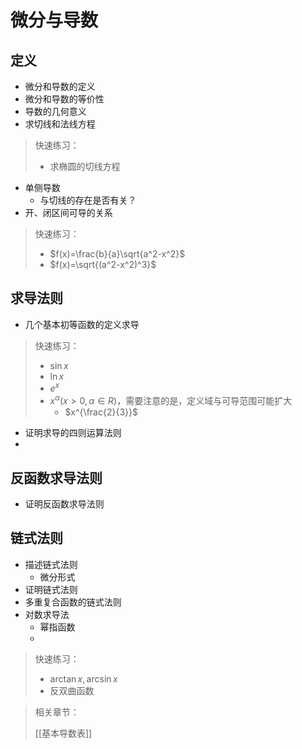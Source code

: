 # 微分与导数

## 定义

* 微分和导数的定义
* 微分和导数的等价性
* 导数的几何意义
* 求切线和法线方程

> 快速练习：
>
> * 求椭圆的切线方程

* 单侧导数
  * 与切线的存在是否有关？
* 开、闭区间可导的关系

> 快速练习：
>
> * $f(x)=\frac{b}{a}\sqrt{a^2-x^2}$
> * $f(x)=\sqrt{(a^2-x^2)^3}$

## 求导法则

* 几个基本初等函数的定义求导

> 快速练习：
>
> * $\sin x$
> * $\ln x$
> * $e^x$
> * $x^\alpha(x>0,\alpha\in R)$，需要注意的是，定义域与可导范围可能扩大
>   * $x^{\frac{2}{3}}$

* 证明求导的四则运算法则
* 

## 反函数求导法则

* 证明反函数求导法则

## 链式法则

* 描述链式法则
  * 微分形式
* 证明链式法则
* 多重复合函数的链式法则
* 对数求导法
  * 幂指函数
  * 

> 快速练习：
>
> * $\arctan x,\arcsin x$
> * 反双曲函数



> 相关章节：
>
> [[基本导数表]]
>
> 

